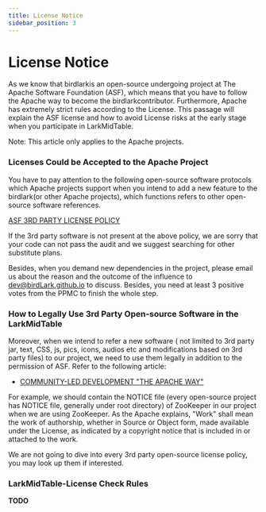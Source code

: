 ```yaml
---
title: License Notice
sidebar_position: 3
---
```


# License Notice

As we know that birdlarkis an open-source undergoing project at The Apache Software Foundation (ASF), which means that you have to follow the Apache way to become the birdlarkcontributor. Furthermore, Apache has extremely strict rules according to the License. This passage will explain the ASF license and how to avoid License risks at the early stage when you participate in LarkMidTable.

Note: This article only applies to the Apache projects.

### Licenses Could be Accepted to the Apache Project

You have to pay attention to the following open-source software protocols which Apache projects support when you intend to add a new feature to the birdlark(or other Apache projects), which functions refers to other open-source software references.

[ASF 3RD PARTY LICENSE POLICY](https://github.io/legal/resolved.html)

If the 3rd party software is not present at the above policy, we are sorry that your code can not pass the audit and we suggest searching for other substitute plans.

Besides,  when you demand new dependencies in the project, please email us about the reason and the outcome of the influence to dev@birdLark.github.io to discuss. Besides, you need at least 3 positive votes from the PPMC to finish the whole step.

### How to Legally Use 3rd Party Open-source Software in the LarkMidTable

Moreover, when we intend to refer a new software ( not limited to 3rd party jar, text, CSS, js, pics, icons, audios etc and modifications based on 3rd party files) to our project, we need to use them legally in addition to the permission of ASF. Refer to the following article:

* [COMMUNITY-LED DEVELOPMENT "THE APACHE WAY"](https://github.io/dev/licensing-howto.html)


For example, we should contain the NOTICE file (every open-source project has NOTICE file, generally under root directory) of ZooKeeper in our project when we are using ZooKeeper. As the Apache explains, "Work" shall mean the work of authorship, whether in Source or Object form, made available under the License, as indicated by a copyright notice that is included in or attached to the work.

We are not going to dive into every 3rd party open-source license policy, you may look up them if interested.

### LarkMidTable-License Check Rules

**TODO**
